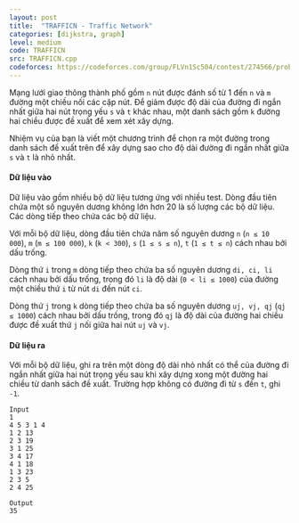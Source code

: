 ```yaml
---
layout: post
title:  "TRAFFICN - Traffic Network"
categories: [dijkstra, graph]
level: medium
code: TRAFFICN
src: TRAFFICN.cpp
codeforces: https://codeforces.com/group/FLVn1Sc504/contest/274566/problem/N
---
```


Mạng lưới giao thông thành phố gồm `n` nút được đánh số từ 1 đến `n` và `m` đường một chiều nối các cặp nút. Để giảm được độ dài của đường đi ngắn nhất giữa hai nút trọng yếu `s` và `t` khác nhau, một danh sách gồm `k` đường hai chiều được đề xuất để xem xét xây dựng.

Nhiệm vụ của bạn là viết một chương trình để chọn ra một đường trong danh sách đề xuất trên để xây dựng sao cho độ dài đường đi ngắn nhất giữa `s` và `t` là nhỏ nhất.

#### Dữ liệu vào

Dữ liệu vào gồm nhiều bộ dữ liệu tương ứng với nhiều test. Dòng đầu tiên chứa một số nguyên dương không lớn hơn 20 là số lượng các bộ dữ liệu. Các dòng tiếp theo chứa các bộ dữ liệu.

Với mỗi bộ dữ liệu, dòng đầu tiên chứa năm số nguyên dương `n` (`n ≤ 10 000`), `m` (`m ≤ 100 000`), `k` (`k < 300`), `s` (`1 ≤ s ≤ n`), `t` (`1 ≤ t ≤ n`) cách nhau bởi dấu trống. 

Dòng thứ `i` trong `m` dòng tiếp theo chứa ba số nguyên dương `di, ci, li` cách nhau bởi dấu trống, trong đó `li` là độ dài (`0 < li ≤ 1000`) của đường một chiều thứ `i` từ nút `di` đến nút `ci`. 

Dòng thứ `j` trong `k` dòng tiếp theo chứa ba số nguyên dương `uj, vj, qj` (`qj ≤ 1000`) cách nhau bởi dấu trống, trong đó `qj` là độ dài của đường hai chiều được đề xuất thứ `j` nối giữa hai nút `uj` và `vj`.

#### Dữ liệu ra

Với mỗi bộ dữ liệu, ghi ra trên một dòng độ dài nhỏ nhất có thể của đường đi ngắn nhất giữa hai nút trọng yếu sau khi xây dựng xong một đường hai chiều từ danh sách đề xuất. Trường hợp không có đường đi từ `s` đến `t`, ghi `-1`.

```
Input
1
4 5 3 1 4
1 2 13
2 3 19
3 1 25
3 4 17
4 1 18
1 3 23
2 3 5
2 4 25	

Output
35
```

<!--more-->

